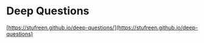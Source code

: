 # Deep Questions

[https://stufreen.github.io/deep-questions/](https://stufreen.github.io/deep-questions)

